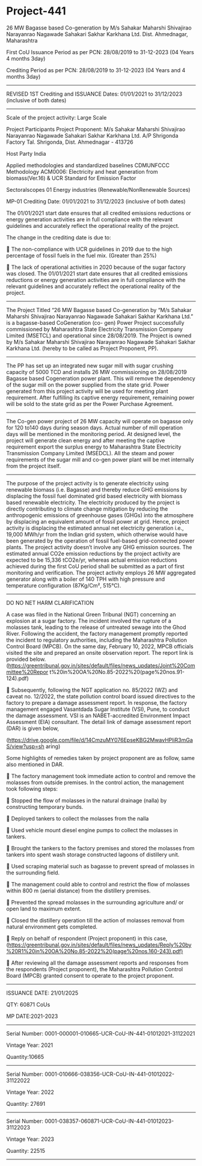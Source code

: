 # Project-441
26 MW Bagasse based Co-generation by M/s Sahakar Maharshi Shivajirao Narayanrao Nagawade Sahakari Sakhar Karkhana Ltd. Dist. Ahmednagar, Maharashtra

First CoU Issuance Period as per PCN: 28/08/2019 to 31-12-2023 (04 Years 4 months 3day)

Crediting Period as per PCN: 28/08/2019 to 31-12-2023 (04 Years and 4 months 3day) 
____________________
REVISED 1ST Crediting and ISSUANCE Dates: 01/01/2021 to 31/12/2023 (inclusive of both dates)
______________
Scale of the project activity: Large Scale

Project Participants Project Proponent: M/s Sahakar Maharshi
Shivajirao Narayanrao Nagawade Sahakari
Sakhar Karkhana Ltd. A/P Shrigonda
Factory Tal. Shrigonda, Dist. Ahmednagar - 413726

Host Party India

Applied methodologies and standardized
baselines
CDMUNFCCC Methodology
ACM0006: Electricity and heat generation
from biomass(Ver.16) & UCR Standard for
Emission Factor

Sectoralscopes 01 Energy industries (Renewable/NonRenewable Sources)

MP-01 Crediting Date: 01/01/2021 to 31/12/2023 (inclusive of both dates)

The 01/01/2021 start date ensures that all credited emissions reductions or energy generation
activities are in full compliance with the relevant guidelines and accurately reflect the operational
reality of the project.

The change in the crediting date is due to:

 The non-compliance with UCR guidelines in 2019 due to the high percentage of fossil fuels in
the fuel mix. (Greater than 25%)

 The lack of operational activities in 2020 because of the sugar factory was closed.
The 01/01/2021 start date ensures that all credited emissions reductions or energy generation
activities are in full compliance with the relevant guidelines and accurately reflect the operational
reality of the project.

_______________
The Project Titled “26 MW Bagasse based Co-generation by “M/s Sahakar Maharshi
Shivajirao Narayanrao Nagawade Sahakari Sakhar Karkhana Ltd.” is a bagasse-based CoGeneration (co- gen) Power Project successfully commissioned by Maharashtra State
Electricity Transmission Company Limited (MSETCL) and operational since 28/08/2019.
The Project is owned by M/s Sahakar Maharshi Shivajirao Narayanrao Nagawade Sahakari
Sakhar Karkhana Ltd. (hereby to be called as Project Proponent, PP).
____________________
The PP has set up an integrated new sugar mill with sugar crushing capacity of 5000 TCD and
installs 26 MW commissioning on 28/08/2019 Bagasse based Cogeneration power plant. This
will remove the dependency of the sugar mill on the power supplied from the state grid.
Power generated from this project activity will be used for meeting plant requirement. After
fulfilling its captive energy requirement, remaining power will be sold to the state grid as per
the Power Purchase Agreement.
___________________
The Co-gen power project of 26 MW capacity will operate on bagasse only for 120 to140
days during season days. Actual number of mill operation days will be mentioned in the
monitoring period. At designed level, the project will generate clean energy and after meeting
the captive requirement export the surplus energy to Maharashtra State Electricity
Transmission Company Limited (MSEDCL). All the steam and power requirements of the
sugar mill and co-gen power plant will be met internally from the project itself.
________________
The purpose of the project activity is to generate electricity using renewable biomass (i.e.
Bagasse) and thereby reduce GHG emissions by displacing the fossil fuel dominated grid
based electricity with biomass based renewable electricity. The electricity produced by the
project is directly contributing to climate change mitigation by reducing the anthropogenic
emissions of greenhouse gases (GHGs) into the atmosphere by displacing an equivalent
amount of fossil power at grid. Hence, project activity is displacing the estimated annual net
electricity generation i.e., 19,000 MWh/yr from the Indian grid system, which otherwise
would have been generated by the operation of fossil fuel-based grid-connected power
plants. The project activity doesn’t involve any GHG emission sources. The estimated annual
CO2e emission reductions by the project activity are expected to be 15,336 tCO2e/yr,
whereas actual emission reductions achieved during the first CoU period shall be submitted
as a part of first monitoring and verification.
The project activity employs 26 MW aggregated generator along with a boiler of 140 TPH
with high pressure and temperature configuration (87Kg/Cm², 515°C).
______________________
DO NO NET HARM CLARIFICATION

A case was filed in the National Green Tribunal (NGT) concerning an explosion at a sugar
factory. The incident involved the rupture of a molasses tank, leading to the release of
untreated sewage into the Ghod River. Following the accident, the factory management
promptly reported the incident to regulatory authorities, including the Maharashtra
Pollution Control Board (MPCB). On the same day, February 10, 2022, MPCB officials
visited the site and prepared an onsite observation report. The report link is provided below.
(https://greentribunal.gov.in/sites/default/files/news_updates/Joint%20Committee%20Repor
t%20in%20OA%20No.85-2022%20(page%20nos.91-124).pdf)

 Subsequently, following the NGT application no. 85/2022 (WZ) and caveat no. 12/2022, the
state pollution control board issued directives to the factory to prepare a damage assessment
report. In response, the factory management engaged Vasantdada Sugar Institute (VSI),
Pune, to conduct the damage assessment. VSI is an NABET-accredited Environment
Impact Assessment (EIA) consultant. The detail link of damage assessment report (DAR) is
given below,

(https://drive.google.com/file/d/14CmzuMY076EpseKBG2MwavHPliR3mGaS/view?usp=sh
aring)

Some highlights of remedies taken by project proponent are as follow, same also mentioned in
DAR.

 The factory management took immediate action to control and remove the molasses from
outside premises. In the control action, the management took following steps:

 Stopped the flow of molasses in the natural drainage (nalla) by constructing temporary
bunds.

 Deployed tankers to collect the molasses from the nalla

 Used vehicle mount diesel engine pumps to collect the molasses in tankers.

 Brought the tankers to the factory premises and stored the molasses from tankers into spent
wash storage constructed lagoons of distillery unit.

 Used scraping material such as bagasse to prevent spread of molasses in the surrounding
field.

 The management could able to control and restrict the flow of molasses within 800 m
(aerial distance) from the distillery premises.

 Prevented the spread molasses in the surrounding agriculture and/ or open land to maximum
extent.

 Closed the distillery operation till the action of molasses removal from natural environment
gets completed.

 Reply on behalf of respondent (Project proponent) in this case,
(https://greentribunal.gov.in/sites/default/files/news_updates/Reply%20by%20R1%20in%20OA%20No.85-2022%20(page%20nos.160-243).pdf)

 After reviewing all the damage assessment reports and responses from the respondents
(Project proponent), the Maharashtra Pollution Control Board (MPCB) granted consent
to operate to the project proponent. 
__________

ISSUANCE DATE: 21/01/2025

QTY: 60871 CoUs

MP DATE:2021-2023
______________
Serial Number: 0001-000001-010665-UCR-CoU-IN-441-01012021-31122021

Vintage Year: 2021

Quantity:10665
_____________
Serial Number: 0001-010666-038356-UCR-CoU-IN-441-01012022-31122022

Vintage Year: 2022

Quantity: 27691
_____________
Serial Number: 0001-038357-060871-UCR-CoU-IN-441-01012023-31122023

Vintage Year: 2023

Quantity: 22515
__________
